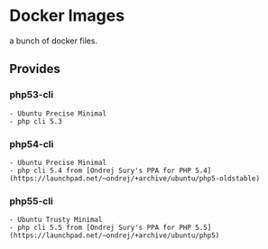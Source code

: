 Docker Images
=============
a bunch of docker files.    

Provides
--------
### php53-cli
    - Ubuntu Precise Minimal
    - php cli 5.3
    
### php54-cli
    - Ubuntu Precise Minimal
    - php cli 5.4 from [Ondrej Sury's PPA for PHP 5.4](https://launchpad.net/~ondrej/+archive/ubuntu/php5-oldstable)

### php55-cli
    - Ubuntu Trusty Minimal
    - php cli 5.5 from [Ondrej Sury's PPA for PHP 5.5](https://launchpad.net/~ondrej/+archive/ubuntu/php5)